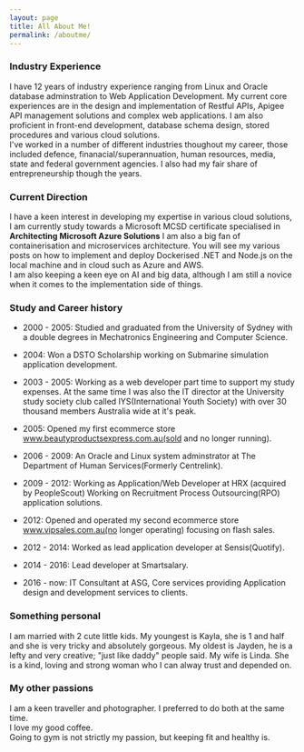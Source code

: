 ```yaml
---
layout: page
title: All About Me! 
permalink: /aboutme/
---
```



### Industry Experience
I have 12 years of industry experience ranging from Linux and Oracle database adminstration to Web Application Development. My current core experiences are in the design and implementation of Restful APIs, Apigee API management solutions and complex web applications. I am also proficient in front-end development, database schema design, stored procedures and various cloud solutions.    
I've worked in a number of different industries thoughout my career, those included defence, finanacial/superannuation, human resources, media, state and federal government agencies. I also had my fair share of entrepreneurship though the years. 

### Current Direction
I have a keen interest in developing my expertise in various cloud solutions, I am currently study towards a Microsoft MCSD certificate specialised in **Architecting Microsoft Azure Solutions**  I am also a big fan of containerisation and microservices architecture. You will see my various posts on how to implement and deploy Dockerised .NET and Node.js on the local machine and in cloud such as Azure and AWS.   
I am also keeping a keen eye on AI and big data, although I am still a novice when it comes to the implementation side of things. 

### Study and Career history

* 2000 - 2005: Studied and graduated from the University of Sydney with a double degrees in Mechatronics Engineering and Computer Science.  

* 2004:  Won a DSTO Scholarship working on Submarine simulation application development.  

* 2003 - 2005: Working as a web developer part time to support my study expenses. At the same time I was also the IT director at the University study society club called IYS(International Youth Society) with over 30 thousand members Australia wide at it's peak.

* 2005: Opened my first ecommerce store www.beautyproductsexpress.com.au(sold and no longer running).   

* 2006 - 2009: An Oracle and Linux system adminstrator at The Department of Human Services(Formerly Centrelink).  

* 2009 - 2012: Working as Application/Web Developer at HRX (acquired by PeopleScout) Working on Recruitment Process Outsourcing(RPO) application solutions.  

* 2012: Opened and operated my second ecommerce store  www.vipsales.com.au(no longer operating) focusing on flash sales.  

* 2012 - 2014: Worked as lead application developer at Sensis(Quotify).

* 2014 - 2016: Lead developer at Smartsalary.

* 2016 - now: IT Consultant at ASG, Core services providing Application design and development services to clients. 

### Something personal
I am married with 2 cute little kids. My youngest is Kayla, she is 1 and half and she is very tricky and absolutely gorgeous. My oldest is Jayden, he is a lefty and very creative;  "just like daddy" people said. My wife is Linda. She is a kind, loving and strong woman who I can alway trust and depended on.


### My other passions
I am a keen traveller and photographer. I preferred to do both at the same time.   
I love my good coffee.   
Going to gym is not strictly my passion, but keeping fit and healthy is. 
